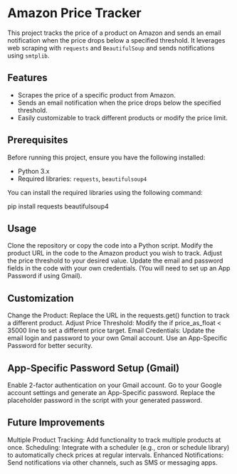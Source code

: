 # Amazon Price Tracker

This project tracks the price of a product on Amazon and sends an email notification when the price drops below a specified threshold. It leverages web scraping with `requests` and `BeautifulSoup` and sends notifications using `smtplib`.

## Features

- Scrapes the price of a specific product from Amazon.
- Sends an email notification when the price drops below the specified threshold.
- Easily customizable to track different products or modify the price limit.

## Prerequisites

Before running this project, ensure you have the following installed:

- Python 3.x
- Required libraries: `requests`, `beautifulsoup4`

You can install the required libraries using the following command:

pip install requests beautifulsoup4

## Usage
Clone the repository or copy the code into a Python script.
Modify the product URL in the code to the Amazon product you wish to track.
Adjust the price threshold to your desired value.
Update the email and password fields in the code with your own credentials. (You will need to set up an App Password if using Gmail).

## Customization
Change the Product: Replace the URL in the requests.get() function to track a different product.
Adjust Price Threshold: Modify the if price_as_float < 35000 line to set a different price target.
Email Credentials: Update the email login and password to your own Gmail account. Use an App-Specific Password for better security.

## App-Specific Password Setup (Gmail)
Enable 2-factor authentication on your Gmail account.
Go to your Google account settings and generate an App-Specific password.
Replace the placeholder password in the script with your generated password.

## Future Improvements
Multiple Product Tracking: Add functionality to track multiple products at once.
Scheduling: Integrate with a scheduler (e.g., cron or schedule library) to automatically check prices at regular intervals.
Enhanced Notifications: Send notifications via other channels, such as SMS or messaging apps.
